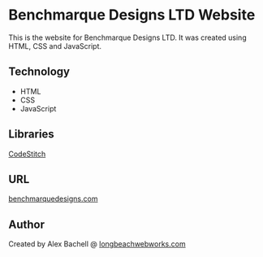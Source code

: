 # Benchmarque Designs LTD Website

This is the website for Benchmarque Designs LTD. It was created using HTML, CSS and JavaScript.

## Technology

- HTML
- CSS
- JavaScript

## Libraries

[CodeStitch](https://codestitch.app/)

## URL

[benchmarquedesigns.com](https://benchmarquedesigns.com)

## Author

Created by Alex Bachell @ [longbeachwebworks.com](https://longbeachwebworks.com)
